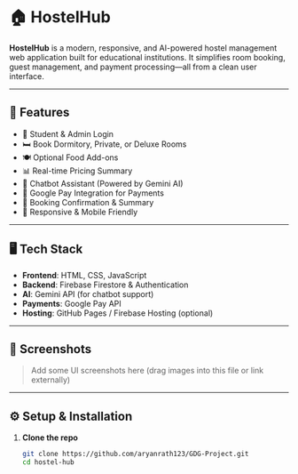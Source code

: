 # 🏠 HostelHub

**HostelHub** is a modern, responsive, and AI-powered hostel management web application built for educational institutions. It simplifies room booking, guest management, and payment processing—all from a clean user interface.

---

## 🚀 Features

- 🔐 Student & Admin Login
- 🛏️ Book Dormitory, Private, or Deluxe Rooms
- 🍽️ Optional Food Add-ons
- 📊 Real-time Pricing Summary
- 💬 Chatbot Assistant (Powered by Gemini AI)
- 💸 Google Pay Integration for Payments
- 📄 Booking Confirmation & Summary
- 📱 Responsive & Mobile Friendly

---

## 🖥️ Tech Stack

- **Frontend**: HTML, CSS, JavaScript
- **Backend**: Firebase Firestore & Authentication
- **AI**: Gemini API (for chatbot support)
- **Payments**: Google Pay API
- **Hosting**: GitHub Pages / Firebase Hosting (optional)

---

## 📸 Screenshots

> Add some UI screenshots here (drag images into this file or link externally)

---

## ⚙️ Setup & Installation

1. **Clone the repo**
   ```bash
   git clone https://github.com/aryanrath123/GDG-Project.git
   cd hostel-hub
